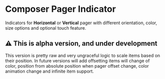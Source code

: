# Composer Pager Indicator

Indicators for **Horizontal** or **Vertical** pager with different orientation, color,
size options and optional touch feature.

## ⚠️ This is alpha version, and under development

This version is pretty raw and very ungraceful logic to scale items based on their position.
In future versions will add
offsetting items will change of color, position from absolute position when pager offset change,
color animation change
and infinite item support.
